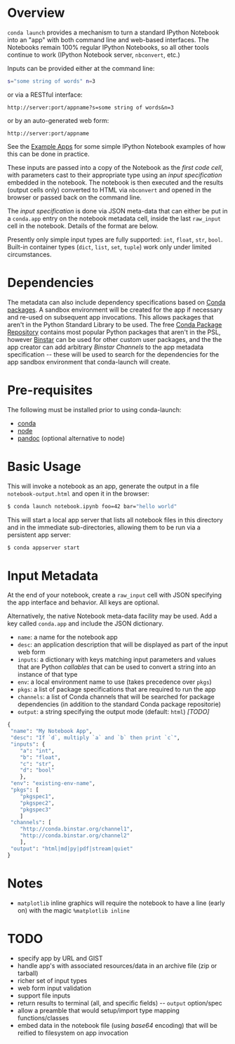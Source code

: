Overview
========
`conda launch` provides a mechanism to turn a standard IPython Notebook into an
"app" with both command line and web-based interfaces.  The Notebooks remain
100% regular IPython Notebooks, so all other tools continue to work (IPython
Notebook server, `nbconvert`, etc.)

Inputs can be provided either at the command line:

```bash
s="some string of words" n=3
```

or via a RESTful interface:

```
http://server:port/appname?s=some string of words&n=3
```

or by an auto-generated web form:

```
http://server:port/appname
```

See the [Example
Apps](https://github.com/conda/conda-launch/tree/master/examples) for some
simple IPython Notebook examples of how this can be done in practice.

These inputs are passed into a copy of the Notebook as the *first code cell*,
with parameters cast to their appropriate type using an *input specification*
embedded in the notebook.  The notebook is then executed and the results
(output cells only) converted to HTML via `nbconvert` and opened in the browser
or passed back on the command line.
 
The *input specification* is done via JSON meta-data that can either be put in
a `conda.app` entry on the notebook metadata cell, inside the last `raw_input`
cell in the notebook.  Details of the format are below.

Presently only simple input types are fully supported: `int`, `float`, `str`,
`bool`.  Built-in container types (`dict`, `list`, `set`, `tuple`) work only
under limited circumstances.

Dependencies
============
The metadata can also include dependency specifications based on [Conda
packages](http://conda.pydata.org).  A sandbox environment will be created for
the app if necessary and re-used on subsequent app invocations.  This allows
packages that aren't in the Python Standard Library to be used.  The free
[Conda Package Repository](http://repo.continuum.io/pkgs/free/) contains most
popular Python packages that aren't in the PSL, however
[Binstar](http://binstar.org/) can be used for other custom user packages, and
the the app creator can add arbitrary *Binstar Channels* to the app metadata
specification -- these will be used to search for the dependencies for the app
sandbox environment that conda-launch will create.

Pre-requisites
==============

The following must be installed prior to using conda-launch:

* [conda](http://conda.pydata.org)
* [node](http://nodejs.com/)
* [pandoc](http://johnmacfarlane.net/pandoc/) (optional alternative to node)

Basic Usage
===========

This will invoke a notebook as an app, generate the output in a file
`notebook-output.html` and open it in the browser:

```bash
$ conda launch notebook.ipynb foo=42 bar="hello world"
```

This will start a local app server that lists all notebook files in this
directory and in the immediate sub-directories, allowing them to be run via a
persistent app server:

```bash
$ conda appserver start
```

Input Metadata
==============
At the end of your notebook, create a `raw_input` cell with JSON specifying the
app interface and behavior. All keys are optional.

Alternatively, the native Notebook meta-data facility may be used.  Add a key called `conda.app` and include the JSON
dictionary.

* `name`: a name for the notebook app
* `desc`: an application description that will be displayed as part of the input web form
* `inputs`: a dictionary with keys matching input parameters and values that are Python *callables* that
   can be used to convert a string into an instance of that type  
* `env`: a local environment name to use (takes precedence over `pkgs`)
* `pkgs`: a list of package specifications that are required to run the app
* `channels`: a list of Conda channels that will be searched for package dependencies
    (in addition to the standard Conda package repositorie)
* `output`: a string specifying the output mode (default: `html`) *[TODO]*

```python
{
 "name": "My Notebook App",
 "desc": "If `d`, multiply `a` and `b` then print `c`",
 "inputs": {
    "a": "int",
    "b": "float",
    "c": "str",
    "d": "bool"
    },
 "env": "existing-env-name",
 "pkgs": [
    "pkgspec1",
    "pkgspec2",
    "pkgspec3"
    ]
 "channels": [
    "http://conda.binstar.org/channel1",
    "http://conda.binstar.org/channel2"
    ],
 "output": "html|md|py|pdf|stream|quiet"
}
```

Notes
=====
* `matplotlib` inline graphics will require the notebook to have a line (early on) with the magic `%matplotlib inline`

TODO
====

* specify app by URL and GIST
* handle app's with associated resources/data in an archive file (zip or tarball)
* richer set of input types
* web form input validation
* support file inputs
* return results to terminal (all, and specific fields) -- `output` option/spec
* allow a preamble that would setup/import type mapping functions/classes
* embed data in the notebook file (using *base64* encoding) that will be
  reified to filesystem on app invocation 
